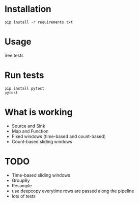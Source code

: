 # Installation

```
pip install -r requirements.txt
```

# Usage

See tests

# Run tests

```
pip install pytest
pytest
```

# What is working

 * Source and Sink
 * Map and Function
 * Fixed windows (time-based and count-based)
 * Count-based sliding windows


# TODO

 * Time-based sliding windows
 * GroupBy
 * Resample
 * use deepcopy everytime rows are passed along the pipeline
 * lots of tests
